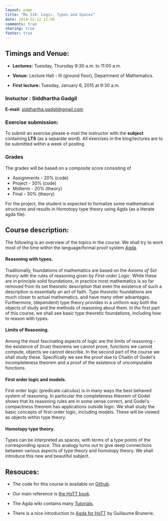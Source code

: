 ```yaml
---
layout: page
title: "Ma 210: Logic, Types and Spaces"
date: 2014-12-12 11:50
comments: true
sharing: true
footer: true
---
```


## Timings and Venue:

* **Lectures:** Tuesday, Thursday 9:30 a.m. to 11:00 a.m.

* **Venue:** Lecture Hall - III (ground floor), Department of Mathematics.

* **First lecture:** Tuesday, January 6, 2015 at 9:30 a.m.

### Instuctor : Siddhartha Gadgil
__E-mail:__ <siddhartha.gadgil@gmail.com>

### Exercise submission:
To submit an exercise please e-mail the instructor with the __subject__ containing __LTS__ (as a separate word). All exercises in the blog/lectures are to be submitted within a week of posting.

### Grades

The grades will be based on a composite score consisting of
* Assignments - 20% (code)
* Project - 30% (code)
* Midterm - 20% (theory)
* Final - 30% (theory)

For the project, the student is expected to formalize some mathematical structures and results in Homotopy type theory using Agda (as a literate agda file).

## Course description:

The following is an overview of the topics in the course. We shall try to work most of the time within the language/formal proof system [Agda](http://wiki.portal.chalmers.se/agda/pmwiki.php).

#### Reasoning with types.
Traditionally, foundations of mathematics are based on the _Axioms of Set theory_ with the rules of reasoning given by _First-order Logic_. While these are in principle solid foundations, in practice most mathematics is so far removed from its set theoretic description that even the existence of such a description is essentially an act of faith. _Type theoretic_ foundations are much closer to actual mathematics, and have many other advantages. Furthermore, (dependent) type theory provides in a uniform way both the objects of study and the methods of reasoning about them. In the first part of this course, we shall see basic type theoretic foundations, including how to reason with types.

#### Limits of Reasoning.
Among the most fascinating aspects of logic are the limits of reasoning - the existence of (true) theorems we cannot prove, functions we cannot compute, objects we cannot describe. In the second part of the course we shall study these. Specifically we see the proof due to Chaitin of Godel's incompleteness theorem and a proof of the existence of uncomputable functions.

#### First order logic and models.

First order logic (predicate calculus) is in many ways the best behaved system of reasoning. In particular the completeness theorem of Godel shows that its reasoning rules are in some sense correct, and Godel's compactness theorem has applications outside logic. We shall study the basic concepts of first-order logic, including models. These will be viewed as objects within type theory.

#### Homotopy type theory.

Types can be interpreted as spaces, with terms of a type points of the corresponding space. This analogy turns out to give deep connections between various aspects of type theory and homotopy theory. We shall introduce this new and beautiful subject.

## Resouces:

* The code for this course is available on [Github](https://github.com/siddhartha-gadgil/LogicTypesSpaces).

* Our main reference is [the HoTT book](http://homotopytypetheory.org/2013/06/20/the-hott-book/).

* The Agda wiki contains many [Tutorials](http://wiki.portal.chalmers.se/agda/pmwiki.php?n=Main.Othertutorials).

* There is a nice introduction to [Agda for HoTT](https://github.com/guillaumebrunerie/HoTT/blob/master/Agda/tutorial/README.md) by Guillaume Brunerie.
